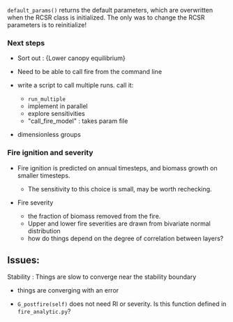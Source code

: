 `default_params()` returns the default parameters, which are overwritten when the RCSR class is initialized.
The only was to change the RCSR parameters is to reinitialize!  




###  Next steps

- Sort out : {Lower canopy equilibrium}
- Need to be able to call fire from the command line



- write a script to call multiple runs.  call it:
   - `run_multiple`
   -  implement in parallel
   -  explore sensitivities
   - "call_fire_model" : takes param file

-  dimensionless groups

### Fire ignition and severity

- Fire ignition is predicted on annual timesteps, and
biomass growth on smaller timesteps.  
  - The sensitivity to this choice is small, may be worth rechecking.


- Fire severity
   -  the fraction of biomass removed from the fire.
   - Upper and lower fire severities are drawn from bivariate normal distribution
   - how do things depend on the degree of correlation between layers?


## Issues:
Stability : Things are slow to converge near the stability boundary
 -  things are converging with an error

-  `G_postfire(self)` does not need RI or severity.
 Is this function defined in `fire_analytic.py`?
